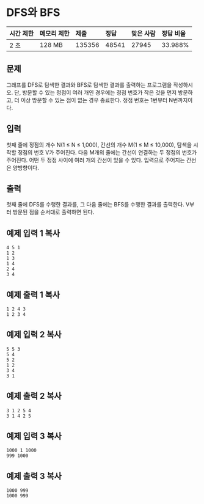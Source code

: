 # DFS와 BFS

| 시간 제한 | 메모리 제한 | 제출   | 정답  | 맞은 사람 | 정답 비율 |
| :-------- | :---------- | :----- | :---- | :-------- | :-------- |
| 2 초      | 128 MB      | 135356 | 48541 | 27945     | 33.988%   |

## 문제

그래프를 DFS로 탐색한 결과와 BFS로 탐색한 결과를 출력하는 프로그램을 작성하시오. 단, 방문할 수 있는 정점이 여러 개인 경우에는 정점 번호가 작은 것을 먼저 방문하고, 더 이상 방문할 수 있는 점이 없는 경우 종료한다. 정점 번호는 1번부터 N번까지이다.

## 입력

첫째 줄에 정점의 개수 N(1 ≤ N ≤ 1,000), 간선의 개수 M(1 ≤ M ≤ 10,000), 탐색을 시작할 정점의 번호 V가 주어진다. 다음 M개의 줄에는 간선이 연결하는 두 정점의 번호가 주어진다. 어떤 두 정점 사이에 여러 개의 간선이 있을 수 있다. 입력으로 주어지는 간선은 양방향이다.

## 출력

첫째 줄에 DFS를 수행한 결과를, 그 다음 줄에는 BFS를 수행한 결과를 출력한다. V부터 방문된 점을 순서대로 출력하면 된다.

## 예제 입력 1 복사

```
4 5 1
1 2
1 3
1 4
2 4
3 4
```

## 예제 출력 1 복사

```
1 2 4 3
1 2 3 4
```

## 예제 입력 2 복사

```
5 5 3
5 4
5 2
1 2
3 4
3 1
```

## 예제 출력 2 복사

```
3 1 2 5 4
3 1 4 2 5
```

## 예제 입력 3 복사

```
1000 1 1000
999 1000
```

## 예제 출력 3 복사

```
1000 999
1000 999
```